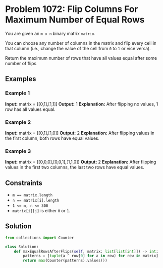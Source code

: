 # Problem 1072: Flip Columns For Maximum Number of Equal Rows

You are given an `m x n` binary matrix `matrix`.

You can choose any number of columns in the matrix and flip every cell in that column (i.e., change the value of the cell from `0` to `1` or vice versa).

Return the maximum number of rows that have all values equal after some number of flips.

## Examples

### Example 1
**Input:** 
matrix = [[0,1],[1,1]]
**Output:** 
1
**Explanation:** After flipping no values, 1 row has all values equal.

### Example 2
**Input:** 
matrix = [[0,1],[1,0]]
**Output:** 
2
**Explanation:** After flipping values in the first column, both rows have equal values.

### Example 3
**Input:** 
matrix = [[0,0,0],[0,0,1],[1,1,0]]
**Output:** 
2
**Explanation:** After flipping values in the first two columns, the last two rows have equal values.

## Constraints
- `m == matrix.length`
- `n == matrix[i].length`
- `1 <= m, n <= 300`
- `matrix[i][j]` is either `0` or `1`.

## Solution

```python
from collections import Counter

class Solution:
    def maxEqualRowsAfterFlips(self, matrix: list[list[int]]) -> int:
        patterns = [tuple(a ^ row[0] for a in row) for row in matrix]
        return max(Counter(patterns).values())
```
